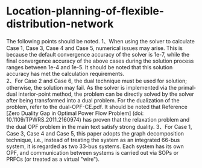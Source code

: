 # Location-planning-of-flexible-distribution-network

The following points should be noted.
  1、When using the solver to calculate Case 1, Case 3, Case 4 and Case 5, numerical issues may arise. This is because the default convergence accuracy of the solver is 1e-7, while 
the final convergence accuracy of the above cases during the solution process ranges between 1e-4 and 1e-5. It should be noted that this solution accuracy has met the calculation 
requirements.  
  2、For Case 2 and Case 6, the dual technique must be used for solution; otherwise, the solution may fail. As the solver is implemented via the primal-dual interior-point method, the
problem can be directly solved by the solver after being transformed into a dual problem. For the dualization of the problem, refer to the dual-OPF-CE.pdf. It should be noted that 
Reference [Zero Duality Gap in Optimal Power Flow Problem] (doi: 10.1109/TPWRS.2011.2160974) has proven that the relaxation problem and the dual OPF problem in the main text satisfy 
strong duality.
  3、For Case 1, Case 3, Case 4 and Case 5, this paper adopts the graph decomposition technique, i.e., instead of treating the system as an integrated 66-bus system, it is regarded 
as two 33-bus systems. Each system has its own OPF, and communication between systems is carried out via SOPs or PRFCs (or treated as a virtual "wire").
